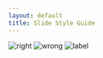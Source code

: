 ```yaml
---
layout: default
title: Slide Style Guide
---
```

<div class="ss-guide">
<img src="http://peterpic.qiniudn.com/slide-right.png" alt="right">
<img src="http://peterpic.qiniudn.com/slide-wrong.png" alt="wrong">
<img src="http://peterpic.qiniudn.com/slide-label.png" alt="label">
</div>

